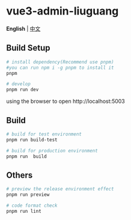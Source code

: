 # vue3-admin-liuguang

**English** | [中文](./README-zh_CN.md)

## Build Setup

```bash
# install dependency(Recommend use pnpm)
#you can run npm i -g pnpm to install it  
pnpm

# develop
pnpm run dev
```

using the browser to open http://localhost:5003

## Build

```bash
# build for test environment
pnpm run build-test

# build for production environment
pnpm run  build
```

## Others

```bash
# preview the release environment effect
pnpm run preview

# code format check
pnpm run lint

```